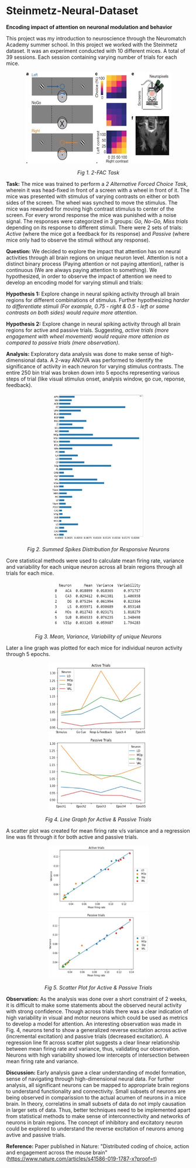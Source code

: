 # Steinmetz-Neural-Dataset
**Encoding impact of attention on neuronal modulation and behavior**

This project was my introduction to neuroscience through the Neuromatch Academy summer school. In this project we worked with the Steinmetz dataset. It was an experiment conducted with 10 different mices. A total of 39 sessions. Each session containing varying number of trials for each mice.

<p align="center">
<img src="https://github.com/terse-o/Steinmetz-Neural-Dataset/blob/master/Task.JPG?raw=true" width="400" height="250" />
</p>
<p align="center">
    <em>Fig 1. 2-FAC Task</em>
</p>

**Task:**
The mice was trained to perform a *2 Alternative Forced Choice Task*, wherein it was head-fixed in front of a screen with a wheel in front of it. The mice was presented with stimulus of varying contrasts on either or both sides of the screen. The wheel was synched to move the stimulus. The mice was rewarded for moving high contrast stimulus to center of the screen. For every wrond response the mice was punished with a noise signal. The responses were categorized in 3 groups: *Go, No-Go, Miss trials* depending on its response to different stimuli. There were 2 sets of trials: *Active* (where the mice got a feedback for its response) and *Passive* (where mice only had to observe the stimuli without any response).

**Question:**
We decided to explore the impact that attention has on neural activities through all brain regions on unique neuron level. Attention is not a distinct binary process (Paying attention or not paying attention), rather is continuous (We are always paying attention to something). We hypothesized, in order to observe the impact of attention we need to develop an encoding model for varying stimuli and trials:

**Hypothesis 1:** Explore change in neural spiking activity through all brain regions for different combinations of stimulus. Further hypothesizing *harder to differentiate stimuli (For example, 0.75 - right & 0.5 - left or same contrasts on both sides) would require more attention*.

**Hypothesis 2:** Explore change in neural spiking activity through all brain regions for active and passive trials. Suggesting, *active trials (more engagement with wheel movement) would require more attenion as compared to passive trials (mere observation)*.

**Analysis:**
Exploratory data analysis was done to make sense of high-dimensional data. A 2-way ANOVA was performed to identify the significance of activity in each neuron for varying stimulus contrasts. The entire 250 bin trial was broken down into 5 epochs representing various steps of trial (like visual stimulus onset, analysis window, go cue, reponse, feedback).

<p align="center">
<img src="https://github.com/terse-o/Steinmetz-Neural-Dataset/blob/master/Summed%20Spikes.JPG" width="250" height="400" />
</p>
<p align="center">
    <em>Fig 2. Summed Spikes Distribution for Responsive Neurons</em>
</p>

Core statistical methods were used to calculate mean firing rate, variance and variability for each unique neuron across all brain regions through all trials for each mice.


<p align="center">
<img src="https://github.com/terse-o/Steinmetz-Neural-Dataset/blob/master/Neuron_df.JPG" width="250" height="125" />
</p>
<p align="center">
    <em>Fig 3. Mean, Variance, Variability of unique Neurons</em>
</p>

Later a line graph was plotted for each mice for individual neuron activity through 5 epochs. 

<p align="center">
<img src="https://github.com/terse-o/Steinmetz-Neural-Dataset/blob/master/Active.JPG" width="275" height="200" />
<img src="https://github.com/terse-o/Steinmetz-Neural-Dataset/blob/master/Passive.JPG" width="275" height="200" />
</p>
<p align="center">
    <em>Fig 4. Line Graph for Active & Passive Trials</em>
</p>

A scatter plot was created for mean firing rate v/s variance and a regression line was fit through it for both active and passive trials.

<p align="center">
<img src="https://github.com/terse-o/Steinmetz-Neural-Dataset/blob/master/Mean%20vs%20Variance%20-%20Active.JPG" width="275" height="180" />
<img src="https://github.com/terse-o/Steinmetz-Neural-Dataset/blob/master/Mean%20vs%20Variance%20-%20Passive.JPG" width="275" height="180" />
</p>
<p align="center">
    <em>Fig 5. Scatter Plot for Active & Passive Trials</em>
</p>

**Observation:**
As the analysis was done over a short constraint of 2 weeks, it is difficult to make some statements about the observed neural activity with strong confidence. Though across trials there was a clear indication of high variability in visual and motor neurons which could be used as metrics to develop a model for attention. An interesting observation was made in Fig. 4, neurons tend to show a generalized reverse excitation across active (incremental excitation) and passive trials (decreased excitation). A regression line fit across scatter plot suggests a clear linear relationship between mean firing rate and variance, thus, validating our observation. Neurons with high variability showed low intercepts of intersection between mean firing rate and variance.

**Discussion:**
Early analysis gave a clear understanding of model formation, sense of navigating through high-dimensional neural data. For further analysis, all significant neurons can be mapped to appropriate brain regions to understand functionality and connectivity. Small subsets of neurons are being observed in comparission to the actual acumen of neurons in a mice brain. In theory, correlatins in small subsets of data do not imply causation in larger sets of data. Thus, better techniques need to be implemented apart from statistical methods to make sense of interconnectivity and networks of neurons in brain regions. The concept of inhibitory and excitatory neuron could be explored to understand the reverse excitation of neurons among avtive and passive trials.

**Reference:**
Paper published in Nature: "Distributed coding of choice, action and engagement across the mouse brain" (https://www.nature.com/articles/s41586-019-1787-x?proof=t)
